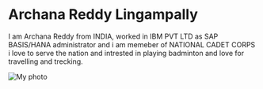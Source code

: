 # Archana Reddy Lingampally

 I am Archana Reddy from INDIA, worked in IBM PVT LTD as SAP BASIS/HANA administrator and i am memeber of NATIONAL CADET CORPS i love to serve the nation and intrested in playing badminton and love for travelling and trecking.

![My photo](https://github.com/Archanaredy/Assignment2-lingampally/blob/main/archu.JPG)

